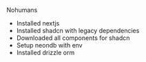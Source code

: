Nohumans

- Installed nextjs
- Installed shadcn with legacy dependencies
- Downloaded all components for shadcn
- Setup neondb with env
- Installed drizzle orm

